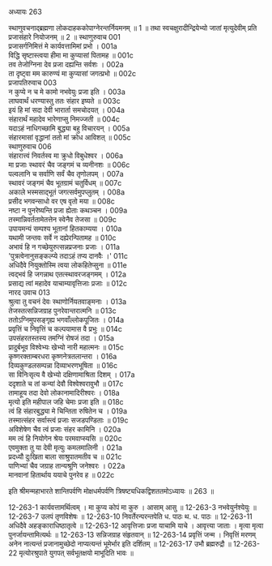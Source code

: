 अध्यायः 263

स्थाणुवचनाद्ब्रह्मणा लोकदाहककोपाग्नेरन्तर्नियमनम् ॥ 1 ॥ तथा स्वचक्षुरादीन्द्रियेभ्यो जातां मृत्युदेवीम् प्रति प्रजासंहारे नियोजनम् ॥ 2 ॥
स्थाणुरुवाच 	001  
प्रजासर्गनिमित्तं मे कार्यवत्तामिमां प्रभो ।	001a  
विद्धि सृष्टास्त्वया हीमा मा कुप्यासां पितामह ॥	001c  
तव तेजोग्निना देव प्रजा दह्यन्ति सर्वशः ।	002a  
ता दृष्ट्वा मम कारुण्यं मा कुप्यासां जगत्प्रभो ॥	002c  
प्रजापतिरुवाच 	003  
न कुप्ये न च मे कामो नभवेयुः प्रजा इति ।	003a  
लाघवार्थं धरण्यास्तु ततः संहार इष्यते ॥	003c  
इयं हि मां सदा देवी भारार्ता समचोदयत् ।	004a  
संहारार्थं महादेव भारेणाप्सु निमज्जती ॥	004c  
यदाऽहं नाधिगच्छामि बुद्ध्या बहु विचारयन् ।	005a  
संहारमासां वृद्धानां ततो मां क्रोध आविशत् ॥	005c  
स्थाणुरुवाच 	006  
संहारात्त्वं निवर्तस्व मा क्रुधो विबुधेश्वर ।	006a  
मा प्रजाः स्थावरं चैव जङ्गमं च व्यनीनशः ॥	006c  
पल्वलानि च सर्वाणि सर्वं चैव तृणोलपम् ।	007a  
स्थावरं जङ्गमं चैव भूतग्रामं चतुर्विधम् ॥	007c  
अकाले भस्मसाद्भूतं जगत्सर्वमुपप्लुतम् ।	008a  
प्रसीद भगवन्साधो वर एष वृतो मया ॥	008c  
नष्टा न पुनरेष्यन्ति प्रजा ह्येताः कथञ्चन ।	009a  
तस्मान्निवर्ततामेतत्तेन स्वेनैव तेजसा ॥	009c  
उपायमन्यं सम्पश्य भूतानां हितकाम्यया ।	010a  
यथामी जन्तवः सर्वे न दह्येरन्पितामह ॥	010c  
अभावं हि न गच्छेयुरुत्सन्नप्रजनाः प्रजाः ।	011a  
'पुत्रत्वेनानुसङ्कल्प्ये तदाऽहं तप्य दानवैः ।'	011c  
अधिदैवे नियुक्तोस्मि त्वया लोकहितेप्सुना ॥	011e  
त्वद्भवं हि जगन्नाथ एतत्स्थावरजङ्गमम् ।	012a  
प्रसाद्य त्वां महादेव याचाम्यावृत्तिजाः प्रजाः ॥	012c  
नारद उवाच 	013  
श्रुत्वा तु वचनं देवः स्थाणोर्नियतवाङ्मनाः ।	013a  
तेजस्तत्सन्निजग्राह पुनरेवान्तरात्मनि ॥	013c  
ततोऽग्निमुपसङ्गृह्य भगवाँल्लोकपूजितः ।	014a  
प्रवृत्तिं च निवृत्तिं च कल्पयामास वै प्रभुः ॥	014c  
उपसंहरतस्तस्य तमग्निं रोषजं तदा ।	015a  
प्रादुर्बभूव विश्वेभ्यः खेभ्यो नारी महात्मनः ॥	015c  
कृष्णरक्ताम्बरधरा कृष्णनेत्रतलान्तरा ।	016a  
दिव्यकुण्डलसम्पन्ना दिव्याभरणभूषिता ॥	016c  
सा विनिःसृत्य वै खेभ्यो दक्षिणामाश्रिता दिशम् ।	017a  
ददृशाते च तां कन्यां देवौ विश्वेश्वरावुभौ ॥	017c  
तामाहूय तदा देवो लोकानामादिरीश्वरः ।	018a  
मृत्यो इति महीपाल जहि चेमाः प्रजा इति ॥	018c  
त्वं हि संहारबुद्ध्या मे चिन्तिता रुषितेन च ।	019a  
तस्मात्संहर सर्वास्त्वं प्रजाः सजडपण्डिताः ॥	019c  
अविशेषेण चैव त्वं प्रजाः संहर कामिनि ।	020a  
मम त्वं हि नियोगेन श्रेयः परमवाप्स्यसि ॥	020c  
एवमुक्ता तु या देवी मृत्युः कमलमालिनी ।	021a  
प्रदध्यौ दुःखिता बाला साश्रुपातमतीव च ॥	021c  
पाणिभ्यां चैव जग्राह तान्यश्रूणि जनेश्वरः ।	022a  
मानवानां हितार्थाय ययाचे पुनरेव ह ॥ 	022c  

इति श्रीमन्महाभारते शान्तिपर्वणि मोक्षधर्मपर्वणि त्रिषष्ट्यधिकद्विशततमोऽध्यायः ॥ 263 ॥

12-263-1 कार्यवत्तामर्थित्वम् । मा कुप्य कोपं मा कुरु । आसाम् आसु ॥ 12-263-3 नभवेयुर्नश्येयुः ॥ 12-263-7 उलपं तृणविशेषः ॥ 12-263-10 निवर्तेरन्परन्तपेति ध. पाठः थ. ध. पाठः ॥ 12-263-11 अधिदैवे अहङ्काराधिष्ठातृत्वे ॥ 12-263-12 आवृत्तिजाः प्रजा याचामि याचे । आवृत्त्या जाताः । मृत्वा मृत्वा पुनर्जायन्तामित्यर्थः ॥ 12-263-13 सन्निजग्राह संहृतवान् ॥ 12-263-14 प्रवृत्तिं जन्म । निवृत्तिं मरणम् अनेन नात्यन्तं प्रजानामुच्छेदो नाप्यत्यन्तं भूमेर्भार इति दर्शितम् ॥ 12-263-17 उभौ ब्रह्मरुद्रौ ॥ 12-263-22 मृत्योरश्रुपाते युगपत् सर्वभूतक्षयो माभूदिति भावः ॥

